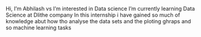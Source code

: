 
Hi, I’m Abhilash vs
I’m interested in Data science
I’m currently learning Data Science at Dlithe company
In this internship i have gained so much of knowledge abut how tho analyse the data sets and the ploting ghraps and so machine learning tasks
